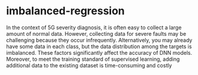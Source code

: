 # imbalanced-regression
In the context of 5G severity diagnosis, it is
 often easy to collect a large amount of normal data. However, collecting data for
 severe faults may be challenging because they occur infrequently. Alternatively,
 you may already have some data in each class, but the data distribution among
 the targets is imbalanced. These factors significantly affect the accuracy of DNN
 models. Moreover, to meet the training standard of supervised learning, adding
 additional data to the existing dataset is time-consuming and costly
